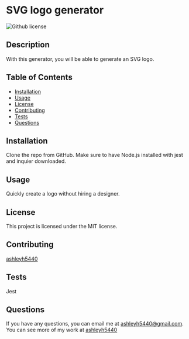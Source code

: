 # SVG logo generator
   ![Github license](https://img.shields.io/badge/license-MIT-blue.svg) 
  ## Description 
  With this generator, you will be able to generate an SVG logo.
  ## Table of Contents
  - [Installation](#installation)
  - [Usage](#usage)
  - [License](#license)
  - [Contributing](#contributing)
  - [Tests](#tests)
  - [Questions](#questions)


  ## Installation
  Clone the repo from GitHub. Make sure to have Node.js installed with jest and inquier downloaded.
  ## Usage
  Quickly create a logo without hiring a designer.
  ## License 
 This project is licensed under the MIT license.
  ## Contributing
  [ashleyh5440](https://github.com/ashleyh5440)
  ## Tests
  Jest
  ## Questions
  If you have any questions, you can email me at ashleyh5440@gmail.com.
  You can see more of my work at [ashleyh5440](https://github.com/ashleyh5440)
  

